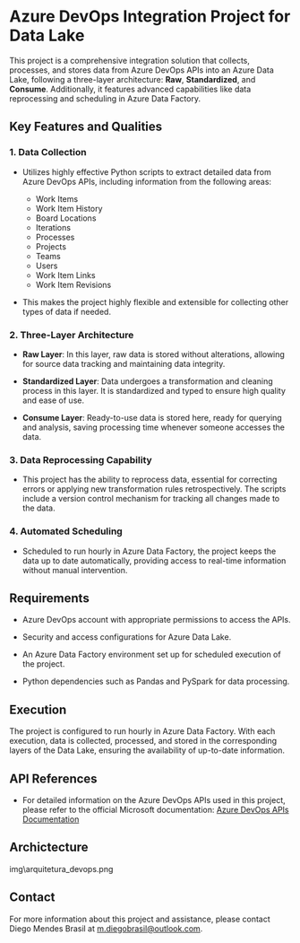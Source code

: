 # Azure DevOps Integration Project for Data Lake

This project is a comprehensive integration solution that collects, processes, and stores data from Azure DevOps APIs into an Azure Data Lake, following a three-layer architecture: **Raw**, **Standardized**, and **Consume**. Additionally, it features advanced capabilities like data reprocessing and scheduling in Azure Data Factory.

## Key Features and Qualities

### 1. Data Collection

- Utilizes highly effective Python scripts to extract detailed data from Azure DevOps APIs, including information from the following areas:
  - Work Items
  - Work Item History
  - Board Locations
  - Iterations
  - Processes
  - Projects
  - Teams
  - Users
  - Work Item Links
  - Work Item Revisions

- This makes the project highly flexible and extensible for collecting other types of data if needed.

### 2. Three-Layer Architecture

- **Raw Layer**: In this layer, raw data is stored without alterations, allowing for source data tracking and maintaining data integrity.

- **Standardized Layer**: Data undergoes a transformation and cleaning process in this layer. It is standardized and typed to ensure high quality and ease of use.

- **Consume Layer**: Ready-to-use data is stored here, ready for querying and analysis, saving processing time whenever someone accesses the data.

### 3. Data Reprocessing Capability

- This project has the ability to reprocess data, essential for correcting errors or applying new transformation rules retrospectively. The scripts include a version control mechanism for tracking all changes made to the data.

### 4. Automated Scheduling

- Scheduled to run hourly in Azure Data Factory, the project keeps the data up to date automatically, providing access to real-time information without manual intervention.

## Requirements

- Azure DevOps account with appropriate permissions to access the APIs.

- Security and access configurations for Azure Data Lake.

- An Azure Data Factory environment set up for scheduled execution of the project.

- Python dependencies such as Pandas and PySpark for data processing.

## Execution

The project is configured to run hourly in Azure Data Factory. With each execution, data is collected, processed, and stored in the corresponding layers of the Data Lake, ensuring the availability of up-to-date information.

## API References

- For detailed information on the Azure DevOps APIs used in this project, please refer to the official Microsoft documentation: [Azure DevOps APIs Documentation](https://learn.microsoft.com/en-us/rest/api/azure/devops)


## Archictecture

img\arquitetura_devops.png

## Contact

For more information about this project and assistance, please contact Diego Mendes Brasil at m.diegobrasil@outlook.com.

